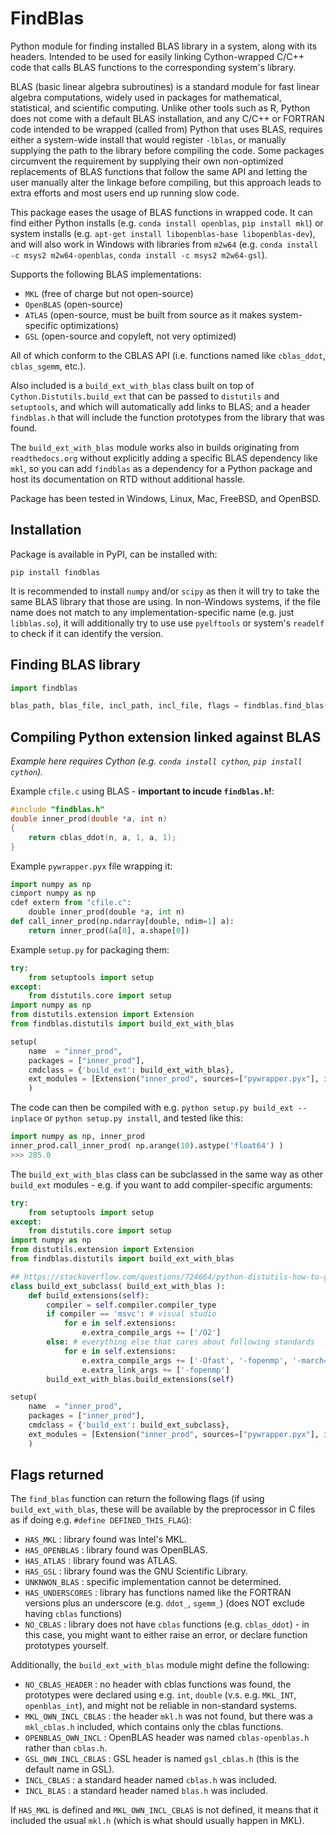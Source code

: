 # FindBlas

Python module for finding installed BLAS library in a system, along with its headers. Intended to be used for easily linking Cython-wrapped C/C++ code that calls BLAS functions to the corresponding system's library.

BLAS (basic linear algebra subroutines) is a standard module for  fast linear algebra computations, widely used in packages for mathematical, statistical, and scientific computing. Unlike other tools such as R, Python does not come with a default BLAS installation, and any C/C++ or FORTRAN code intended to be wrapped (called from) Python that uses BLAS, requires either a system-wide install that would register `-lblas`, or manually supplying the path to the library before compiling the code. Some packages circumvent the requirement by supplying their own non-optimized replacements of BLAS functions that follow the same API and letting the user manually alter the linkage before compiling, but this approach leads to extra efforts and most users end up running slow code.

This package eases the usage of BLAS functions in wrapped code. It can find either Python installs (e.g. `conda install openblas`, `pip install mkl`) or system installs (e.g. `apt-get install libopenblas-base libopenblas-dev`), and will also work in Windows with libraries from `m2w64` (e.g. `conda install -c msys2 m2w64-openblas`, `conda install -c msys2 m2w64-gsl`).

Supports the following BLAS implementations:
* `MKL` (free of charge but not open-source)
* `OpenBLAS` (open-source)
* `ATLAS` (open-source, must be built from source as it makes system-specific optimizations)
* `GSL` (open-source and copyleft, not very optimized)

All of which conform to the CBLAS API (i.e. functions named like `cblas_ddot`, `cblas_sgemm`, etc.).

Also included is a `build_ext_with_blas` class built on top of `Cython.Distutils.build_ext` that can be passed to `distutils` and `setuptools`, and which will automatically add links to BLAS; and a header `findblas.h` that will include the function prototypes from the library that was found.

The `build_ext_with_blas` module works also in builds originating from `readthedocs.org` without explicitly adding a specific BLAS dependency like `mkl`, so you can add `findblas` as a dependency for a Python package and host its documentation on RTD without additional hassle.

Package has been tested in Windows, Linux, Mac, FreeBSD, and OpenBSD.

## Installation

Package is available in PyPI, can be installed with:

```pip install findblas```

It is recommended to install `numpy` and/or `scipy` as then it will try to take the same BLAS library that those are using. In non-Windows systems, if the file name does not match to any implementation-specific name (e.g. just `libblas.so`), it will additionally try to use use `pyelftools` or system's `readelf` to check if it can identify the version.

## Finding BLAS library

```python
import findblas

blas_path, blas_file, incl_path, incl_file, flags = findblas.find_blas()
```

## Compiling Python extension linked against BLAS

_Example here requires Cython (e.g. `conda install cython`, `pip install cython`)._

Example `cfile.c` using BLAS - **important to incude `findblas.h`!**:
```c
#include "findblas.h"
double inner_prod(double *a, int n)
{
	return cblas_ddot(n, a, 1, a, 1);
}
```

Example `pywrapper.pyx` file wrapping it:
```python
import numpy as np
cimport numpy as np
cdef extern from "cfile.c":
	double inner_prod(double *a, int n)
def call_inner_prod(np.ndarray[double, ndim=1] a):
	return inner_prod(&a[0], a.shape[0])
```

Example `setup.py` for packaging them:
```python
try:
	from setuptools import setup
except:
	from distutils.core import setup
import numpy as np
from distutils.extension import Extension
from findblas.distutils import build_ext_with_blas

setup(
    name  = "inner_prod",
    packages = ["inner_prod"],
    cmdclass = {'build_ext': build_ext_with_blas},
    ext_modules = [Extension("inner_prod", sources=["pywrapper.pyx"], include_dirs=[np.get_include()])]
    )
```

The code can then be compiled with e.g. `python setup.py build_ext --inplace` or `python setup.py install`, and tested like this:
```python
import numpy as np, inner_prod
inner_prod.call_inner_prod( np.arange(10).astype('float64') )
>>> 285.0
```



The `build_ext_with_blas` class can be subclassed in the same way as other `build_ext` modules - e.g. if you want to add compiler-specific arguments:
```python
try:
	from setuptools import setup
except:
	from distutils.core import setup
import numpy as np
from distutils.extension import Extension
from findblas.distutils import build_ext_with_blas

## https://stackoverflow.com/questions/724664/python-distutils-how-to-get-a-compiler-that-is-going-to-be-used
class build_ext_subclass( build_ext_with_blas ):
    def build_extensions(self):
        compiler = self.compiler.compiler_type
        if compiler == 'msvc': # visual studio
            for e in self.extensions:
                e.extra_compile_args += ['/O2']
        else: # everything else that cares about following standards
            for e in self.extensions:
                e.extra_compile_args += ['-Ofast', '-fopenmp', '-march=native', '-std=c99']
                e.extra_link_args += ['-fopenmp']
        build_ext_with_blas.build_extensions(self)

setup(
    name  = "inner_prod",
    packages = ["inner_prod"],
    cmdclass = {'build_ext': build_ext_subclass},
    ext_modules = [Extension("inner_prod", sources=["pywrapper.pyx"], include_dirs=[np.get_include()])]
    )
```

## Flags returned

The `find_blas` function can return the following flags (if using `build_ext_with_blas`, these will be available by the preprocessor in C files as if doing e.g. `#define DEFINED_THIS_FLAG`):
* `HAS_MKL` : library found was Intel's MKL.
* `HAS_OPENBLAS` : library found was OpenBLAS.
* `HAS_ATLAS` : library found was ATLAS.
* `HAS_GSL` : library found was the GNU Scientific Library.
* `UNKNWON_BLAS` : specific implementation cannot be determined.
* `HAS_UNDERSCORES` : library has functions named like the FORTRAN versions plus an underscore (e.g. `ddot_`, `sgemm_`) (does NOT exclude having `cblas` functions)
* `NO_CBLAS` : library does not have `cblas` functions (e.g. `cblas_ddot`) - in this case, you might want to either raise an error, or declare function prototypes yourself.

Additionally, the `build_ext_with_blas` module might define the following:
* `NO_CBLAS_HEADER` : no header with cblas functions was found, the prototypes were declared using e.g. `int`, `double` (v.s. e.g. `MKL_INT`, `openblas_int`), and might not be reliable in non-standard systems.
* `MKL_OWN_INCL_CBLAS` : the header `mkl.h` was not found, but there was a `mkl_cblas.h` included, which contains only the cblas functions.
* `OPENBLAS_OWN_INCL` : OpenBLAS header was named `cblas-openblas.h` rather than `cblas.h`.
* `GSL_OWN_INCL_CBLAS` : GSL header is named `gsl_cblas.h` (this is the default name in GSL).
* `INCL_CBLAS` : a standard header named `cblas.h` was included.
* `INCL_BLAS` : a standard header named `blas.h` was included.

If `HAS_MKL` is defined and `MKL_OWN_INCL_CBLAS` is not defined, it means that it included the usual `mkl.h` (which is what should usually happen in MKL).
